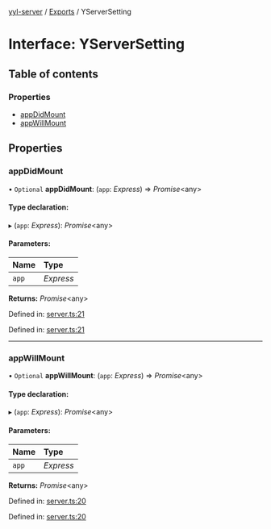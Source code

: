 [yyl-server](../README.md) / [Exports](../modules.md) / YServerSetting

# Interface: YServerSetting

## Table of contents

### Properties

- [appDidMount](yserversetting.md#appdidmount)
- [appWillMount](yserversetting.md#appwillmount)

## Properties

### appDidMount

• `Optional` **appDidMount**: (`app`: *Express*) => *Promise*<any\>

#### Type declaration:

▸ (`app`: *Express*): *Promise*<any\>

#### Parameters:

Name | Type |
:------ | :------ |
`app` | *Express* |

**Returns:** *Promise*<any\>

Defined in: [server.ts:21](https://github.com/jackness1208/yyl-server/blob/2a2aa3d/src/server.ts#L21)

Defined in: [server.ts:21](https://github.com/jackness1208/yyl-server/blob/2a2aa3d/src/server.ts#L21)

___

### appWillMount

• `Optional` **appWillMount**: (`app`: *Express*) => *Promise*<any\>

#### Type declaration:

▸ (`app`: *Express*): *Promise*<any\>

#### Parameters:

Name | Type |
:------ | :------ |
`app` | *Express* |

**Returns:** *Promise*<any\>

Defined in: [server.ts:20](https://github.com/jackness1208/yyl-server/blob/2a2aa3d/src/server.ts#L20)

Defined in: [server.ts:20](https://github.com/jackness1208/yyl-server/blob/2a2aa3d/src/server.ts#L20)
